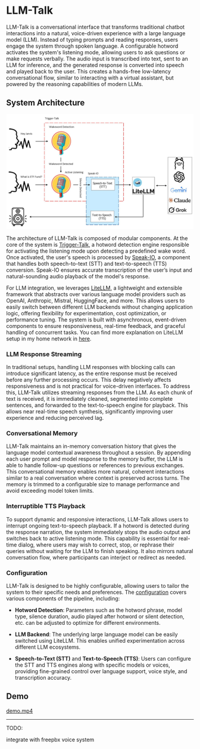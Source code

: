 
# LLM-Talk

LLM-Talk is a conversational interface that transforms traditional chatbot interactions into a natural, voice-driven experience with a large language model (LLM). Instead of typing prompts and reading responses, users engage the system through spoken language. A configurable hotword activates the system's listening mode, allowing users to ask questions or make requests verbally. The audio input is transcribed into text, sent to an LLM for inference, and the generated response is converted into speech and played back to the user. This creates a hands-free low-latency conversational flow, similar to interacting with a virtual assistant, but powered by the reasoning capabilities of modern LLMs.

## System Architecture

<img src="pics/LLM_Talk.jpeg" alt="segment" width="750">

The architecture of LLM-Talk is composed of modular components. At the core of the system is [Trigger-Talk](https://github.com/ManiAm/Trigger-Talk), a hotword detection engine responsible for activating the listening mode upon detecting a predefined wake word. Once activated, the user's speech is processed by [Speak-IO](https://github.com/ManiAm/Speak-IO), a component that handles both speech-to-text (STT) and text-to-speech (TTS) conversion. Speak-IO ensures accurate transcription of the user’s input and natural-sounding audio playback of the model's response.

For LLM integration, we leverages [LiteLLM](https://www.litellm.ai/), a lightweight and extensible framework that abstracts over various language model providers such as OpenAI, Anthropic, Mistral, HuggingFace, and more. This allows users to easily switch between different LLM backends without changing application logic, offering flexibility for experimentation, cost optimization, or performance tuning. The system is built with asynchronous, event-driven components to ensure responsiveness, real-time feedback, and graceful handling of concurrent tasks. You can find more explanation on LiteLLM setup in my home network in [here](https://blog.homelabtech.dev/content/Local_LLM_Hosting.html#LiteLLM).

### LLM Response Streaming

In traditional setups, handling LLM responses with blocking calls can introduce significant latency, as the entire response must be received before any further processing occurs. This delay negatively affects responsiveness and is not practical for voice-driven interfaces. To address this, LLM-Talk utilizes streaming responses from the LLM. As each chunk of text is received, it is immediately cleaned, segmented into complete sentences, and forwarded to the text-to-speech engine for playback. This allows near real-time speech synthesis, significantly improving user experience and reducing perceived lag.

### Conversational Memory

LLM-Talk maintains an in-memory conversation history that gives the language model contextual awareness throughout a session. By appending each user prompt and model response to the memory buffer, the LLM is able to handle follow-up questions or references to previous exchanges. This conversational memory enables more natural, coherent interactions similar to a real conversation where context is preserved across turns. The memory is trimmed to a configurable size to manage performance and avoid exceeding model token limits.

### Interruptible TTS Playback

To support dynamic and responsive interactions, LLM-Talk allows users to interrupt ongoing text-to-speech playback. If a hotword is detected during the response narration, the system immediately stops the audio output and switches back to active listening mode. This capability is essential for real-time dialog, where users may wish to correct, stop, or rephrase their queries without waiting for the LLM to finish speaking. It also mirrors natural conversation flow, where participants can interject or redirect as needed.

### Configuration

LLM-Talk is designed to be highly configurable, allowing users to tailor the system to their specific needs and preferences. The [configuration](./config.py) covers various components of the pipeline, including:

- **Hotword Detection**: Parameters such as the hotword phrase, model type, silence duration, audio played after hotword or silent detection, etc. can be adjusted to optimize for different environments.

- **LLM Backend**: The underlying large language model can be easily switched using LiteLLM. This enables unified experimentation across different LLM ecosystems.

- **Speech-to-Text (STT)** and **Text-to-Speech (TTS)**: Users can configure the STT and TTS engines along with specific models or voices, providing fine-grained control over language support, voice style, and transcription accuracy.

## Demo

[demo.mp4](https://github.com/user-attachments/assets/413b6d30-0ebc-4b40-b3e7-07bcfbc61427)


-----------------

TODO:

integrate with freepbx voice system
